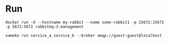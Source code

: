 # Run

`docker run -d --hostname my-rabbit --name some-rabbit1 -p 15672:15672 -p 5672:5672 rabbitmq:3-management`

`nameko run service_a service_b --broker amqp://guest:guest@localhost`

